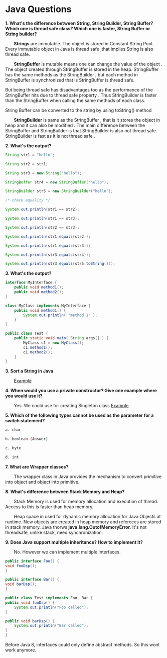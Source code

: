 # Java Questions

**1. What's the difference between String, String Builder, String Buffer? Which one is thread safe class? Which one is faster, String Buffer or String builder?**

&nbsp;&nbsp;&nbsp;&nbsp;&nbsp;&nbsp; **Strings** are immutable. The object is stored in Constant String Pool. Every immutable object in Java is thread safe ,that implies String is also thread safe.

&nbsp;&nbsp;&nbsp;&nbsp;&nbsp;&nbsp; **StringBuffer** is mutable means one can change the value of the object . The object created through StringBuffer is stored in the heap. StringBuffer has the same methods as the StringBuilder , but each method in StringBuffer is synchronized that is StringBuffer is thread safe.

But being thread safe has disadvantages too as the performance of the StringBuffer hits due to thread safe property . Thus StringBuilder is faster than the StringBuffer when calling the same methods of each class.

String Buffer can be converted to the string by using toString() method

&nbsp;&nbsp;&nbsp;&nbsp;&nbsp;&nbsp; **StringBuilder** is same as the StringBuffer , that is it stores the object in heap and it can also be modified . The main difference between the StringBuffer and StringBuilder is that StringBuilder is also not thread safe. StringBuilder is fast as it is not thread safe .

**2. What's the output?**

```java
String str1 = "hello";

String str2 = str1;

String str3 = new String("hello");

StringBuffer str4 = new StringBuffer("hello");

StringBuilder str5 = new StringBuilder("hello");

/* check equality */

System.out.println(str1 == str2);

System.out.println(str1 == str3);

System.out.println(str2 == str3);

System.out.println(str1.equals(str2));

System.out.println(str1.equals(str3));

System.out.println(str3.equals(str4));

System.out.println(str3.equals(str5.toString()));

```

**3. What's the output?**

```java
interface MyInterface {
    public void method1();
    public void method2();
}

class MyClass implements MyInterface {
    public void method1() {
        System.out.println( "method 1" );
    }
}

public class Test {
    public static void main( String args[] ) {
        MyClass c1 = new MyClass();
        c1.method1();
        c1.method2();
    }
}
```

**3. Sort a String in Java**

&nbsp;&nbsp;&nbsp;&nbsp;&nbsp;&nbsp; [Example](../java/SortAString.java)

**4. When would you use a private constructor? Give one example where you would use it?**

&nbsp;&nbsp;&nbsp;&nbsp;&nbsp;&nbsp; Yes. We could use for creating Singleton class [Example](../java/Singleton.java)


**5. Which of the following types cannot be used as the parameter for a switch statement?**

```bash
a. char

b. boolean (Answer)

c. byte

d. int
```

**7. What are Wrapper classes?**

&nbsp;&nbsp;&nbsp;&nbsp;&nbsp;&nbsp; The wrapper class in Java provides the mechanism to convert primitive into object and object into primitive.

**8. What's difference between Stack Memory and Heap?**

&nbsp;&nbsp;&nbsp;&nbsp;&nbsp;&nbsp; Stack Memory is used for memory allocation and execution of thread. Access to this is faster than heap memory.

&nbsp;&nbsp;&nbsp;&nbsp;&nbsp;&nbsp; Heap space in used for dynamic memory allocation for Java Objects at runtime. New objects are created in heap memory and refereces are stored in stack memory. Java thorws **java.lang.OutofMemoryError**. It's not threadsafe, unlike stack, need synchronization.

**9. Does Java support multiple inheritance? How to implement it?**

&nbsp;&nbsp;&nbsp;&nbsp;&nbsp;&nbsp; No. However we can implement multiple interfaces.

```java
public interface Foo() {
void fooDsp();
}

public interface Bar() {
void barDsp();
}

public class Test implements Foo, Bar {
public void fooDsp() {
    System.out.println("Foo called");
}

public void barDsp() {
    System.out.println("Bar called");
}
}
```

Before Java 8, interfaces could only define abstract methods. So this wont work anymore.
